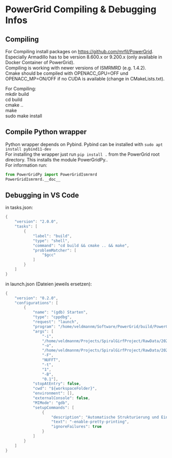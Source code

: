 # PowerGrid Compiling & Debugging Infos

## Compiling

For Compiling install packages on https://github.com/mrfil/PowerGrid.  
Especially Armadillo has to be version 8.600.x or 9.200.x (only available in Docker Container of PowerGrid).  
Compiling is working with newer versions of ISMRMRD (e.g. 1.4.2).  
Cmake should be compiled with OPENACC_GPU=OFF und OPENACC_MP=ON/OFF if no CUDA is available (change in CMakeLists.txt).  

For Compiling:  
mkdir build  
cd build  
cmake ..  
make  
sudo make install  

## Compile Python wrapper

Python wrapper depends on Pybind. Pybind can be installed with `sudo apt install pybind11-dev`  
For installing the wrapper just run `pip install .` from the PowerGrid root directory. This installs the module PowerGridPy..  
For information run:

```python
from PowerGridPy import PowerGridIsmrmrd
PowerGridIsmrmrd.__doc__
```

## Debugging in VS Code

in tasks.json:

```cpp
{
    "version": "2.0.0",
    "tasks": [
        {
            "label": "build",
            "type": "shell",
            "command": "cd build && cmake .. && make",
            "problemMatcher": [
                "$gcc"
            ]
        }
    ]
}
```

in launch.json (Dateien jeweils ersetzen):

```cpp
{
    "version": "0.2.0",
    "configurations": [
        {
            "name": "(gdb) Starten",
            "type": "cppdbg",
            "request": "launch",
            "program": "/home/veldmannm/Software/PowerGrid/build/PowerGridIsmrmrd",
            "args": [
                "-i",
                "/home/veldmannm/Projects/SpiralGirfProject/RawData/20201210/in_vivo/power_grid_test_MID251.h5",
                "-o",
                "/home/veldmannm/Projects/SpiralGirfProject/RawData/20201210/in_vivo/powergridimages",
                "-F",
                "NUFFT",
                "-t",
                "1",
                "-B",
                "0.1"],
            "stopAtEntry": false,
            "cwd": "${workspaceFolder}",
            "environment": [],
            "externalConsole": false,
            "MIMode": "gdb",
            "setupCommands": [
                {
                    "description": "Automatische Strukturierung und Einrückung für \"gdb\" aktivieren",
                    "text": "-enable-pretty-printing",
                    "ignoreFailures": true
                }
            ]
        }
    ]
}
```
